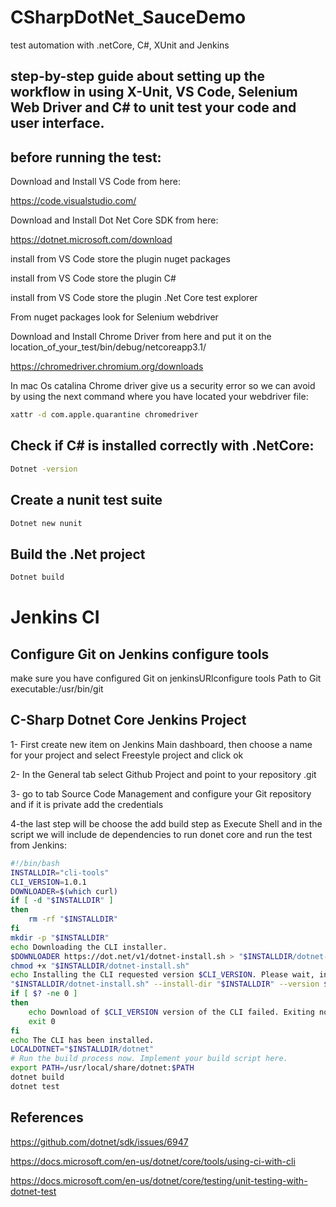 # CSharpDotNet_SauceDemo
test automation with .netCore, C#, XUnit and Jenkins

## step-by-step guide about setting up the workflow in using X-Unit, VS Code, Selenium Web Driver and C# to unit test your code and user interface.
## before running the test:

Download and Install VS Code from here:

https://code.visualstudio.com/ 

Download and Install Dot Net Core SDK from here:

https://dotnet.microsoft.com/download

install from VS Code store the plugin nuget packages

install from VS Code store the plugin C#

install from VS Code store the plugin .Net Core test explorer 

From nuget packages look for Selenium webdriver

Download and Install Chrome Driver from here and put it on the location_of_your_test/bin/debug/netcoreapp3.1/

https://chromedriver.chromium.org/downloads

In mac Os catalina Chrome driver give us a security error so we can avoid by using the next command where you have located your webdriver file:
```bash
xattr -d com.apple.quarantine chromedriver
```
## Check if C# is installed correctly with .NetCore:
```bash
Dotnet -version
```
## Create a nunit test suite
```bash
Dotnet new nunit
```
## Build the .Net project
```bash
Dotnet build
```

# Jenkins CI
## Configure Git on Jenkins configure tools

make sure you have configured Git on jenkinsURlconfigure tools
Path to Git executable:/usr/bin/git


## C-Sharp Dotnet Core Jenkins Project

1- First create new item on Jenkins Main dashboard, then choose a name for your project and select Freestyle project and click ok


2- In the General tab select Github Project and point to your repository .git


3- go to tab Source Code Management and configure your Git repository and if it is private add the credentials 


4-the last step will be choose the add build step as Execute Shell and in the script we will include de dependencies to run donet core and run the test from Jenkins:

```bash
#!/bin/bash
INSTALLDIR="cli-tools"
CLI_VERSION=1.0.1
DOWNLOADER=$(which curl)
if [ -d "$INSTALLDIR" ]
then
    rm -rf "$INSTALLDIR"
fi
mkdir -p "$INSTALLDIR"
echo Downloading the CLI installer.
$DOWNLOADER https://dot.net/v1/dotnet-install.sh > "$INSTALLDIR/dotnet-install.sh"
chmod +x "$INSTALLDIR/dotnet-install.sh"
echo Installing the CLI requested version $CLI_VERSION. Please wait, installation may take a few minutes.
"$INSTALLDIR/dotnet-install.sh" --install-dir "$INSTALLDIR" --version $CLI_VERSION
if [ $? -ne 0 ]
then
    echo Download of $CLI_VERSION version of the CLI failed. Exiting now.
    exit 0
fi
echo The CLI has been installed.
LOCALDOTNET="$INSTALLDIR/dotnet"
# Run the build process now. Implement your build script here.
export PATH=/usr/local/share/dotnet:$PATH
dotnet build
dotnet test
```

## References
https://github.com/dotnet/sdk/issues/6947

https://docs.microsoft.com/en-us/dotnet/core/tools/using-ci-with-cli

https://docs.microsoft.com/en-us/dotnet/core/testing/unit-testing-with-dotnet-test

